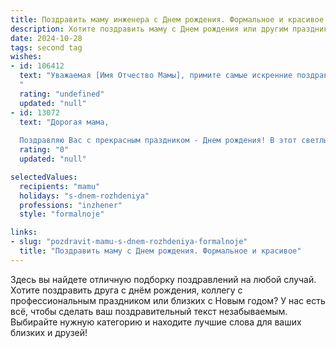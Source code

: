 ```yaml
---
title: Поздравить маму инженера c Днем рождения. Формальное и красивое
description: Хотите поздравить маму c Днем рождения или другим праздником? Наш ИИ создаст незабываемое поздравление, а вы обязательно выделитесь среди других.  
date: 2024-10-28
tags: second tag
wishes:
- id: 106412
  text: "Уважаемая [Имя Отчество Мамы], примите самые искренние поздравления с Днём рождения!  Ваш профессионализм инженера всегда вызывал восхищение, а Ваша забота и теплота сердца — неоценима. Желаем Вам крепкого здоровья, благополучия, новых успехов и радости в каждом дне!  Пусть все Ваши начинания будут успешными, а жизнь наполнена счастьем и гармонией. С праздником!
  "
  rating: "undefined"
  updated: "null"
- id: 13072
  text: "Дорогая мама,
  
  Поздравляю Вас с прекрасным праздником - Днем рождения! В этот светлый день хочу от всей души пожелать Вам здоровья, счастья и благополучия. Ваш опыт и профессионализм в качестве инженера всегда являются для меня источником вдохновения и уважения. Пусть каждый новый день приносит Вам радость и новые успехи в работе и личной жизни. С любовью и уважением, ваш ребенок."
  rating: "0"
  updated: "null"

selectedValues:
  recipients: "mamu"
  holidays: "s-dnem-rozhdeniya"
  professions: "inzhener"
  style: "formalnoje"

links:
- slug: "pozdravit-mamu-s-dnem-rozhdeniya-formalnoje"
  title: "Поздравить маму c Днем рождения. Формальное и красивое"
---
```


Здесь вы найдете отличную подборку поздравлений на любой случай. 
Хотите поздравить друга с днём рождения, коллегу с профессиональным праздником или близких с Новым годом? У нас есть всё, чтобы сделать ваш поздравительный текст незабываемым. Выбирайте нужную категорию и находите лучшие слова для ваших близких и друзей!
